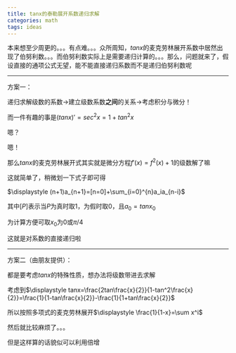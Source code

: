 ```yaml
---
title: tanx的泰勒展开系数递归求解
categories: math
tags: ideas
---
```


本来想至少周更的。。。有点难。。。众所周知，$tanx$的麦克劳林展开系数中居然出现了伯努利数。。。而伯努利数实际上是需要递归计算的。。。那么，问题就来了，假设直接的通项公式无望，能不能直接递归系数而不是递归伯努利数呢

---

方案一：

递归求解级数的系数->建立级数系数**之间**的关系->考虑积分与微分！

而一件有趣的事是$(tanx)'=sec^2x=1+tan^2x$

嗯？

嗯！

那么$tanx$的麦克劳林展开式其实就是微分方程$f'(x)=f^2(x)+1$的级数解了嘛

这就简单了，稍微划一下式子即可得

$\displaystyle (n+1)a_{n+1}=[n=0]+\sum_{i=0}^{n}a_ia_{n-i}$

其中$[P]$表示当$P$为真时取1，为假时取0，且$a_0=tanx_0$

为计算方便可取$x_0$为0或$\pi/4$

这就是对系数的直接递归啦

---

方案二（由朋友提供）：

都是要考虑$tanx$的特殊性质，想办法将级数带进去求解

考虑到$\displaystyle tanx=\frac{2tan\frac{x}{2}}{1-tan^2\frac{x}{2}}=\frac{1}{1-tan\frac{x}{2}}-\frac{1}{1+tan\frac{x}{2}}$

所以按照多项式的麦克劳林展开$\displaystyle \frac{1}{1-x}=\sum x^i$

然后就比较麻烦了。。。

但是这样算的话貌似可以利用倍增

